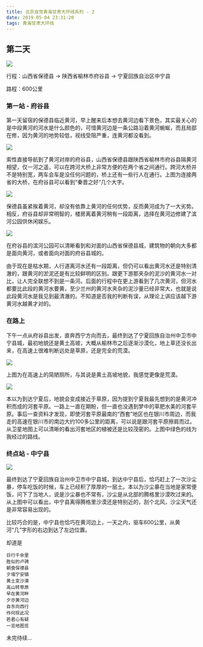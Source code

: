 ```yaml
---
title: 北京自驾青海甘肃大环线系列 - 2
date: 2019-05-04 23:31:20
tags: 青海甘肃大环线
---
```


## 第二天

![](https://kuring.me/images/qinghai/day2-1.png)

行程：山西省保德县 -> 陕西省榆林市府谷县 -> 宁夏回族自治区中宁县

路程：600公里

### 第一站 - 府谷县

第一天留宿的保德县临近黄河，早上醒来后本想去黄河边看下景色，其实最关心的是中段黄河的河水是什么颜色的，可惜黄河边是一条公路沿着黄河蜿蜒，而且局部在修，因为黄河的地势较低，视线受阻严重，连黄河都没看到。

![](https://kuring.me/images/qinghai/day2-6.jpeg)

索性直接导航到了黄河对岸的府谷县，山西省保德县跟陕西省榆林市府谷县隔黄河相望，仅一河之遥，可以在跨河大桥上非常方便的在两个省之间通行。跨河大桥并不是特别宽，两车会车是没任何问题的，桥上还有一些行人在通行。上图为连接两省的大桥，在府谷县可以看到“秦晋之好“几个大字。

![](https://kuring.me/images/qinghai/day2-2.png)

保德县虽紧挨着黄河，却没有依靠上黄河的任何优势，反而黄河成为了一大劣势。相反，府谷县却非常明智的，楼房离着黄河稍有一段距离，选择在黄河边修建了滨河公园供休闲娱乐。

![](https://kuring.me/images/qinghai/day2-5.jpeg)

在府谷县的滨河公园可以清晰看到和对面的山西省保德县城，建筑物的朝向大多都是面向黄河，或者面向对面的府谷县城的。

由于现在是枯水期，人行道离河水还有一段距离，但仍可以看出黄河水还是特别清澈的，跟黄河的淤泥还是有比较鲜明的区别。跟更下游那夹杂的泥沙的黄河水一对比，让人完全联想不到是一条河。后面的行程中在更上游看到了几次黄河，但河水都要比此段的黄河水要黄，至少兰州的黄河水夹杂的泥沙量已经非常大，也就是说此段黄河水是我见到最清澈的。不知道是否我的判断有误，从理论上讲应该越下游黄河水越黄才对的。

### 在路上

下午一点从府谷县出发，直奔西宁方向而去，最终到达了宁夏回族自治州中卫市中宁县城，最初地貌还是黄土高坡，大概从榆林市之后逐渐沙漠化，地上草还没长出来，在高速上很难判断远处是草原，还是完全的荒漠。

![](https://kuring.me/images/qinghai/day2-7.jpg)

上图为在高速上的简陋厕所，与其说是黄土高坡地貌，我感觉更像是荒漠。

![](https://kuring.me/images/qinghai/day2-3.png)

本以为到达宁夏后，地貌会变成接近于草原，因为提到宁夏我最先想到的是黄河冲积而成的河套平原。一路上一直在期盼，但一直也没遇到梦中的草肥水美的河套平原。事后一查资料才发现，即使河套平原最南的“西套”地区也在银川市周边，而我走的高速在银川市的南边大约100多公里的距离，可以说是跟河套平原擦肩而过。从卫星地图上可以清晰的看出河套地区的植被还是比较茂密的。上图中绿色的线为我经过的路线。

### 终点站 - 中宁县

![](https://kuring.me/images/qinghai/day2-4.png)

最终到达了宁夏回族自治州中卫市中宁县城，到达中宁县后，恰巧赶上了一次沙尘暴，停车吃饭的时候，车上已经积了厚厚的一层土。本以为沙尘暴在当地是家常便饭，问下了当地人，说是沙尘暴也不常有，沙尘是从北部的腾格里沙漠吹过来的。从上图中可以看出，中宁县离得腾格里沙漠还是特别近的，刮个北风，沙尘天气还是非常容易出现的。

比较巧合的是，中宁县也恰巧在黄河边上，一天之内，驱车600公里，从黄河“几”字形的右边到达了左边位置。

却道是

```
日行千余里
胜似的卢骋
朝食保德县
夕塌宁安镇
黄土变沙漠
高山转草原
早在黄河畔
夕亦黄河边
自东向西行
作何现此况
若君心有疑
一览地图觅
```

未完待续...
